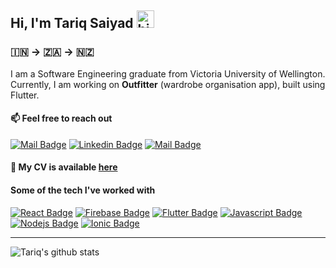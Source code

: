 ## Hi, I'm Tariq Saiyad <img src="https://user-images.githubusercontent.com/1303154/88677602-1635ba80-d120-11ea-84d8-d263ba5fc3c0.gif"  width="28px" alt="hi"> 

### :india: &#8594; :south_africa: &#8594; :new_zealand:
 
I am a Software Engineering graduate from Victoria University of Wellington. Currently, I am working on **Outfitter** (wardrobe organisation app), built using Flutter.

#### :mailbox: Feel free to reach out 


[![Mail Badge](https://img.shields.io/badge/-tariqsaiyad-c0392b?style=flat&labelColor=c0392b&logo=gmail&logoColor=white)](mailto:tariqsaiyad98@gmail.com)
[![Linkedin Badge](https://img.shields.io/badge/-Tariq-0e76a8?style=flat&labelColor=0e76a8&logo=linkedin&logoColor=white)](www.linkedin.com/in/tariq-saiyad/)
[![Mail Badge](https://img.shields.io/badge/-comingsoon-E1306C?style=flat&labelColor=E1306C&logo=instagram&logoColor=white)](https://instagram.com/)

#### :paperclip: My CV is available [here](https://github.com/TariqSaiyad/TariqSaiyad/blob/master/resumes/Tariq%20Saiyad%20CV%20-%20v6.pdf)


#### Some of the tech I've worked with 
[![React Badge](https://img.shields.io/badge/-React-61DBFB?style=for-the-badge&labelColor=black&logo=react&logoColor=61DBFB)](#) [![Firebase Badge](https://img.shields.io/badge/-Firebase-f7c52e?style=for-the-badge&labelColor=black&logo=firebase&logoColor=#f7c52e)](#) [![Flutter Badge](https://img.shields.io/badge/-Flutter-0d47a1?style=for-the-badge&labelColor=black&logo=flutter&logoColor=61DBFB)](#) [![Javascript Badge](https://img.shields.io/badge/-Javascript-F0DB4F?style=for-the-badge&labelColor=black&logo=javascript&logoColor=F0DB4F)](#) [![Nodejs Badge](https://img.shields.io/badge/-Nodejs-3C873A?style=for-the-badge&labelColor=black&logo=node.js&logoColor=3C873A)](#) [![Ionic Badge](https://img.shields.io/badge/-Ionic-458bff?style=for-the-badge&labelColor=black&logo=ionic&logoColor=458bff)](#)

<hr></hr>

![Tariq's github stats](https://github-readme-stats.vercel.app/api?username=TariqSaiyad&count_private=true&theme=dark&hide=contribs,prs&show_icons=true)
